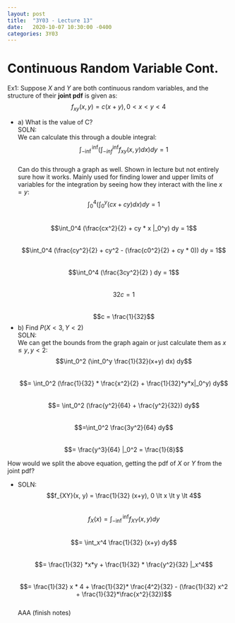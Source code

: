 ```yaml
---
layout: post
title:  "3Y03 - Lecture 13"
date:   2020-10-07 10:30:00 -0400
categories: 3Y03
---
```


Continuous Random Variable Cont.
===

Ex1: Suppose *X* and *Y* are both continuous random variables, and the structure of their **joint pdf** is given as:  
$$f_{xy}(x, y) = c(x+y), 0 \lt x \lt y \lt 4$$
- a) What is the value of C?  
SOLN:  
We can calculate this through a double integral:  
$$\int_{-\inf}^{\inf} (\int_{-inf}^{\inf} f_{xy}(x, y) dx) dy = 1$$  
Can do this through a graph as well. Shown in lecture but not entirely sure how it works. Mainly used for finding lower and upper limits of variables for the integration by seeing how they interact with the line $x=y$:  
$$\int_0^4 (\int_0^y (cx + cy) dx) dy = 1$$  
$$\int_0^4 (\frac{cx^2}{2} + cy * x |_0^y) dy = 1$$  
$$\int_0^4 (\frac{cy^2}{2} + cy^2 - (\frac{c0^2}{2} + cy * 0)) dy = 1$$  
$$\int_0^4 (\frac{3cy^2}{2} ) dy = 1$$  
$$32c = 1$$  
$$c = \frac{1}{32}$$
- b) Find $P(X \lt 3, Y \lt 2)$  
SOLN:  
We can get the bounds from the graph again or just calculate them as $x \leq y, y \lt 2$:  
$$\int_0^2 (\int_0^y \frac{1}{32}(x+y) dx) dy$$  
$$= \int_0^2 (\frac{1}{32} * \frac{x^2}{2} + \frac{1}{32}*y*x|_0^y) dy$$  
$$= \int_0^2 (\frac{y^2}{64} + \frac{y^2}{32}) dy$$  
$$=\int_0^2 \frac{3y^2}{64} dy$$  
$$= \frac{y^3}{64} |_0^2 = \frac{1}{8}$$

How would we split the above equation, getting the pdf of *X* or *Y* from the joint pdf?
- SOLN:  
$$f_{XY}(x, y) = \frac{1}{32} (x+y), 0 \lt x \lt y \lt 4$$  
$$f_X(x) = \int_{-\inf}^{\inf} f_{XY}(x, y) dy$$  
$$= \int_x^4 \frac{1}{32} (x+y) dy$$  
$$= \frac{1}{32} *x*y + \frac{1}{32} * \frac{y^2}{32} |_x^4$$  
$$= \frac{1}{32} x * 4 + \frac{1}{32}* \frac{4^2}{32} - (\frac{1}{32} x^2 + \frac{1}{32}*\frac{x^2}{32})$$  
AAA (finish notes)
